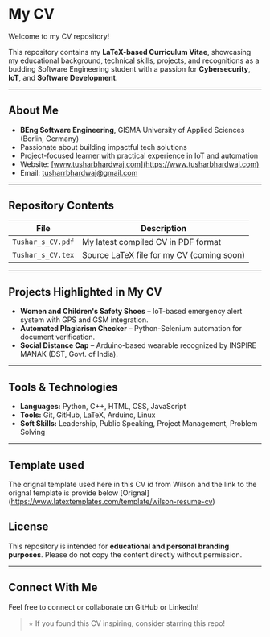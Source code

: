 #  My CV

Welcome to my CV repository!

This repository contains my **LaTeX-based Curriculum Vitae**, showcasing my educational background, technical skills, projects, and recognitions as a budding Software Engineering student with a passion for **Cybersecurity**, **IoT**, and **Software Development**.

---

## About Me

-  **BEng Software Engineering**, GISMA University of Applied Sciences (Berlin, Germany)
-  Passionate about building impactful tech solutions
-  Project-focused learner with practical experience in IoT and automation
-  Website: [www.tusharbhardwaj.com](https://www.tusharbhardwaj.com)
-  Email: [tusharrbhardwaj@gmail.com](mailto:tusharrbhardwaj@gmail.com)

---

## Repository Contents

| File                  | Description                               |
|-----------------------|-------------------------------------------|
| `Tushar_s_CV.pdf`     | My latest compiled CV in PDF format       |
| `Tushar_s_CV.tex`     | Source LaTeX file for my CV (coming soon) |

---

## Projects Highlighted in My CV

- **Women and Children's Safety Shoes** – IoT-based emergency alert system with GPS and GSM integration.
- **Automated Plagiarism Checker** – Python-Selenium automation for document verification.
- **Social Distance Cap** – Arduino-based wearable recognized by INSPIRE MANAK (DST, Govt. of India).

---

##  Tools & Technologies

- **Languages:** Python, C++, HTML, CSS, JavaScript
- **Tools:** Git, GitHub, LaTeX, Arduino, Linux
- **Soft Skills:** Leadership, Public Speaking, Project Management, Problem Solving

---

## Template used
The orignal template used here in this CV id from Wilson and the link to the orignal template is provide below
[Orignal] (https://www.latextemplates.com/template/wilson-resume-cv)

## License

This repository is intended for **educational and personal branding purposes**. Please do not copy the content directly without permission.

---

## Connect With Me

Feel free to connect or collaborate on GitHub or LinkedIn!

> ⭐ If you found this CV inspiring, consider starring this repo!

